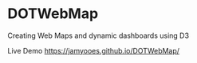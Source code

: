 # DOTWebMap
Creating Web Maps and dynamic dashboards using D3

Live Demo
https://jamyooes.github.io/DOTWebMap/
